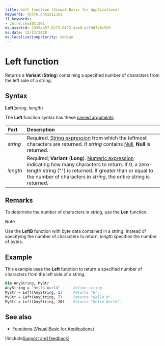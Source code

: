 ```yaml
---
title: Left function (Visual Basic for Applications)
keywords: vblr6.chm1011361
f1_keywords:
- vblr6.chm1011361
ms.assetid: 2835aa57-6273-8f72-4ee8-ec19df26c5d9
ms.date: 12/13/2018
ms.localizationpriority: medium
---
```



# Left function

Returns a **Variant** (**String**) containing a specified number of characters from the left side of a string.

## Syntax

**Left**(_string_, _length_)

The **Left** function syntax has these [named arguments](../../Glossary/vbe-glossary.md#named-argument):

|Part|Description|
|:-----|:-----|
|_string_|Required. [String expression](../../Glossary/vbe-glossary.md#string-expression) from which the leftmost characters are returned. If _string_ contains [Null](../../Glossary/vbe-glossary.md#null), **Null** is returned.|
|_length_|Required; **Variant** (**Long**). [Numeric expression](../../Glossary/vbe-glossary.md#numeric-expression) indicating how many characters to return. If 0, a zero-length string ("") is returned. If greater than or equal to the number of characters in _string_, the entire string is returned.|

## Remarks

To determine the number of characters in _string_, use the **Len** function.

> [!NOTE] 
> Use the **LeftB** function with byte data contained in a string. Instead of specifying the number of characters to return, _length_ specifies the number of bytes.


## Example

This example uses the **Left** function to return a specified number of characters from the left side of a string.

```vb
Dim AnyString, MyStr
AnyString = "Hello World"    ' Define string.
MyStr = Left(AnyString, 1)   ' Returns "H".
MyStr = Left(AnyString, 7)   ' Returns "Hello W".
MyStr = Left(AnyString, 20)  ' Returns "Hello World".

```

## See also

- [Functions (Visual Basic for Applications)](../functions-visual-basic-for-applications.md)

[!include[Support and feedback](~/includes/feedback-boilerplate.md)]
